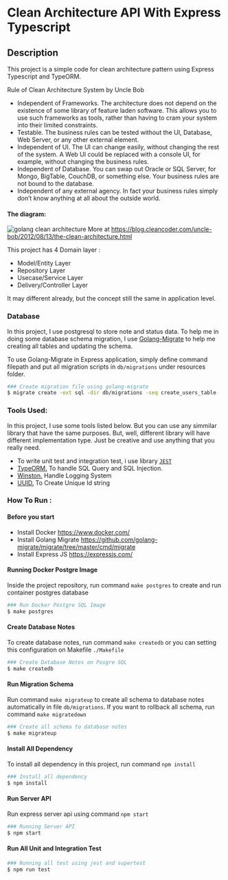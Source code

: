 # Clean Architecture API With Express Typescript

## Description
This project is a simple code for clean architecture pattern using Express Typescript and TypeORM.

Rule of Clean Architecture System by Uncle Bob

- Independent of Frameworks. The architecture does not depend on the existence of some library of feature laden software. This allows you to use such frameworks as tools, rather than having to cram your system into their limited constraints.
- Testable. The business rules can be tested without the UI, Database, Web Server, or any other external element.
- Independent of UI. The UI can change easily, without changing the rest of the system. A Web UI could be replaced with a console UI, for example, without changing the business rules.
- Independent of Database. You can swap out Oracle or SQL Server, for Mongo, BigTable, CouchDB, or something else. Your business rules are not bound to the database.
- Independent of any external agency. In fact your business rules simply don’t know anything at all about the outside world.


#### The diagram:

![golang clean architecture](https://blog.cleancoder.com/uncle-bob/images/2012-08-13-the-clean-architecture/CleanArchitecture.jpg)
More at https://blog.cleancoder.com/uncle-bob/2012/08/13/the-clean-architecture.html

This project has 4 Domain layer :

- Model/Entity Layer
- Repository Layer
- Usecase/Service Layer
- Delivery/Controller Layer


It may different already, but the concept still the same in application level.

### Database
In this project, I use postgresql to store note and status data. To help me in doing some database schema migration, I use  [Golang-Migrate](https://flywaydb.org/https://github.com/golang-migrate/migrate)  to help me creating all tables and updating the schema.

To use Golang-Migrate in Express application, simply define command filepath and put all migration scripts in  `db/migrations`  under resources folder.
```bash
### Create migration file using golang-migrate
$ migrate create -ext sql -dir db/migrations -seq create_users_table
```

### Tools Used:

In this project, I use some tools listed below. But you can use any simmilar library that have the same purposes. But, well, different library will have different implementation type. Just be creative and use anything that you really need.

- To write unit test and integration test, i use library [`JEST`](https://jestjs.io/)
- [TypeORM.](https://typeorm.io/) To handle SQL Query and SQL Injection.
- [Winston.](https://github.com/winstonjs/winston) Handle Logging System
- [UUID.](https://github.com/uuidjs/uuid) To Create Unique Id string

### How To Run :
#### Before you start
- Install Docker https://www.docker.com/
- Install Golang Migrate https://github.com/golang-migrate/migrate/tree/master/cmd/migrate
- Install Express JS https://expressjs.com/
#### Running Docker Postgre Image
Inside the project repository, run command `make postgres` to create and run container postgres database
```bash
### Run Docker Postgre SQL Image 
$ make postgres
```
#### Create Database Notes
To create database notes, run command `make createdb` or you can setting this configuration on Makefile `./Makefile`
```bash
### Create Database Notes on Posgre SQL
$ make createdb
```
#### Run Migration Schema
Run command `make migrateup` to create all schema to database notes automatically in file `db/migrations`. If you want to rollback all schema, run command `make migratedown`
```bash
### Create all schema to database notes
$ make migrateup
```
#### Install All Dependency
To install all dependency in this project, run command `npm install`
```bash
### Install all dependency
$ npm install
```
#### Run Server API
Run express server api using command `npm start`
```bash
### Running Server API
$ npm start
```
#### Run All Unit and Integration Test
```bash
### Running all test using jest and supertest
$ npm run test
```
